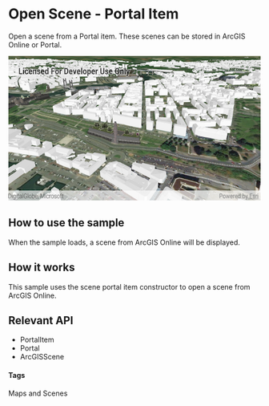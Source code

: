 # Open Scene - Portal Item
Open a scene from a Portal item. These scenes can be stored in ArcGIS Online or Portal.

![Open Scene Portal Item App](open-scene-portal-item.png)

## How to use the sample
When the sample loads, a scene from ArcGIS Online will be displayed. 

## How it works
This sample uses the scene portal item constructor to open a scene from ArcGIS Online. 

## Relevant API
* PortalItem
* Portal
* ArcGISScene

#### Tags
Maps and Scenes  
